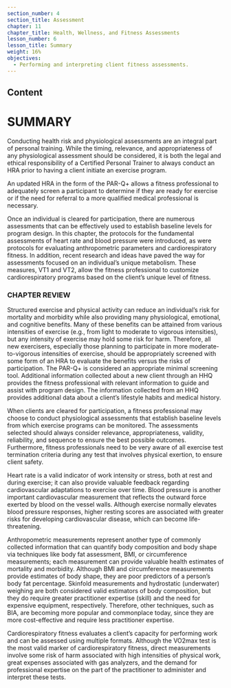 ```yaml
---
section_number: 4
section_title: Assessment
chapter: 11
chapter_title: Health, Wellness, and Fitness Assessments
lesson_number: 6
lesson_title: Summary
weight: 16%
objectives:
  - Performing and interpreting client fitness assessments.
---
```


## Content
# SUMMARY

Conducting health risk and physiological assessments are an integral part of personal training. While the timing, relevance, and appropriateness of any physiological assessment should be considered, it is both the legal and ethical responsibility of a Certified Personal Trainer to always conduct an HRA prior to having a client initiate an exercise program.

An updated HRA in the form of the PAR-Q+ allows a fitness professional to adequately screen a participant to determine if they are ready for exercise or if the need for referral to a more qualified medical professional is necessary.

Once an individual is cleared for participation, there are numerous assessments that can be effectively used to establish baseline levels for program design. In this chapter, the protocols for the fundamental assessments of heart rate and blood pressure were introduced, as were protocols for evaluating anthropometric parameters and cardiorespiratory fitness. In addition, recent research and ideas have paved the way for assessments focused on an individual’s unique metabolism. These measures, VT1 and VT2, allow the fitness professional to customize cardiorespiratory programs based on the client’s unique level of fitness.

### CHAPTER REVIEW

Structured exercise and physical activity can reduce an individual’s risk for mortality and morbidity while also providing many physiological, emotional, and cognitive benefits. Many of these benefits can be attained from various intensities of exercise (e.g., from light to moderate to vigorous intensities), but any intensity of exercise may hold some risk for harm. Therefore, all new exercisers, especially those planning to participate in more moderate-to-vigorous intensities of exercise, should be appropriately screened with some form of an HRA to evaluate the benefits versus the risks of participation. The PAR-Q+ is considered an appropriate minimal screening tool. Additional information collected about a new client through an HHQ provides the fitness professional with relevant information to guide and assist with program design. The information collected from an HHQ provides additional data about a client’s lifestyle habits and medical history.

When clients are cleared for participation, a fitness professional may choose to conduct physiological assessments that establish baseline levels from which exercise programs can be monitored. The assessments selected should always consider relevance, appropriateness, validity, reliability, and sequence to ensure the best possible outcomes. Furthermore, fitness professionals need to be very aware of all exercise test termination criteria during any test that involves physical exertion, to ensure client safety.

Heart rate is a valid indicator of work intensity or stress, both at rest and during exercise; it can also provide valuable feedback regarding cardiovascular adaptations to exercise over time. Blood pressure is another important cardiovascular measurement that reflects the outward force exerted by blood on the vessel walls. Although exercise normally elevates blood pressure responses, higher resting scores are associated with greater risks for developing cardiovascular disease, which can become life-threatening.

Anthropometric measurements represent another type of commonly collected information that can quantify body composition and body shape via techniques like body fat assessment, BMI, or circumference measurements; each measurement can provide valuable health estimates of mortality and morbidity. Although BMI and circumference measurements provide estimates of body shape, they are poor predictors of a person’s body fat percentage. Skinfold measurements and hydrostatic (underwater) weighing are both considered valid estimators of body composition, but they do require greater practitioner expertise (skill) and the need for expensive equipment, respectively. Therefore, other techniques, such as BIA, are becoming more popular and commonplace today, since they are more cost-effective and require less practitioner expertise.

Cardiorespiratory fitness evaluates a client’s capacity for performing work and can be assessed using multiple formats. Although the VO2max test is the most valid marker of cardiorespiratory fitness, direct measurements involve some risk of harm associated with high intensities of physical work, great expenses associated with gas analyzers, and the demand for professional expertise on the part of the practitioner to administer and interpret these tests.
